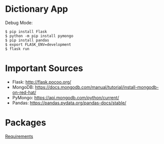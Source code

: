 # Dictionary App

Debug Mode:
```
$ pip install Flask
$ python -m pip install pymongo
$ pip install pandas
$ export FLASK_ENV=development
$ flask run

```

# Important Sources

- Flask: http://flask.pocoo.org/
- MongoDB: https://docs.mongodb.com/manual/tutorial/install-mongodb-on-red-hat/
- PyMongo: https://api.mongodb.com/python/current/
- Pandas: https://pandas.pydata.org/pandas-docs/stable/

# Packages
<a href="https://github.com/cidacslab/dictionary-npd/blob/master/requirements.txt">Requirements</a>

